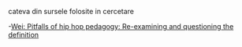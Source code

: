 cateva din sursele folosite in cercetare

-[Wei: Pitfalls of hip hop pedagogy: Re-examining and questioning the definition](https://www.ncbi.nlm.nih.gov/pmc/articles/PMC10116857/pdf/fpsyg-14-1135808.pdf)
